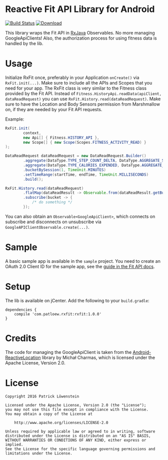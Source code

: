 # Reactive Fit API Library for Android

[![Build Status](https://travis-ci.org/patloew/RxFit.svg?branch=master)](https://travis-ci.org/patloew/RxFit)  [ ![Download](https://api.bintray.com/packages/patloew/maven/com.patloew.rxfit/images/download.svg) ](https://bintray.com/patloew/maven/com.patloew.rxfit/_latestVersion)

This library wraps the Fit API in [RxJava](https://github.com/ReactiveX/RxJava) Observables. No more managing GoogleApiClients! Also, the authorization process for using fitness data is handled by the lib.

# Usage

Initialize RxFit once, preferably in your Application `onCreate()` via `RxFit.init(...)`. Make sure to include all the APIs and Scopes that you need for your app. The RxFit class is very similar to the Fitness class provided by the Fit API. Instead of `Fitness.HistoryApi.readData(apiClient, dataReadRequest)` you can use `RxFit.History.read(dataReadRequest)`. Make sure to have the Location and Body Sensors permission from Marshmallow on, if they are needed by your Fit API requests.

Example:

```java
RxFit.init(
        context,
        new Api[] { Fitness.HISTORY_API },
        new Scope[] { new Scope(Scopes.FITNESS_ACTIVITY_READ) }
);

DataReadRequest dataReadRequest = new DataReadRequest.Builder()
	    .aggregate(DataType.TYPE_STEP_COUNT_DELTA, DataType.AGGREGATE_STEP_COUNT_DELTA)
	    .aggregate(DataType.TYPE_CALORIES_EXPENDED, DataType.AGGREGATE_CALORIES_EXPENDED)
	    .bucketBySession(1, TimeUnit.MINUTES)
	    .setTimeRange(startTime, endTime, TimeUnit.MILLISECONDS)
	    .build();

RxFit.History.read(dataReadRequest)
        .flatMap(dataReadResult -> Observable.from(dataReadResult.getBuckets()))
        .subscribe(bucket -> {
        	/* do something */
        });
```

You can also obtain an `Observable<GoogleApiClient>`, which connects on subscribe and disconnects on unsubscribe via `GoogleAPIClientObservable.create(...)`.

# Sample

A basic sample app is available in the `sample` project. You need to create an OAuth 2.0 Client ID for the sample app, see the [guide in the Fit API docs](https://developers.google.com/fit/android/get-api-key).

# Setup

The lib is available on jCenter. Add the following to your `build.gradle`:

	dependencies {
	    compile 'com.patloew.rxfit:rxfit:1.0.0'
	}

# Credits

The code for managing the GoogleApiClient is taken from the [Android-ReactiveLocation](https://github.com/mcharmas/Android-ReactiveLocation) library by Michał Charmas, which is licensed under the Apache License, Version 2.0.

# License

	Copyright 2016 Patrick Löwenstein

	Licensed under the Apache License, Version 2.0 (the "License");
	you may not use this file except in compliance with the License.
	You may obtain a copy of the License at

	    http://www.apache.org/licenses/LICENSE-2.0

	Unless required by applicable law or agreed to in writing, software
	distributed under the License is distributed on an "AS IS" BASIS,
	WITHOUT WARRANTIES OR CONDITIONS OF ANY KIND, either express or implied.
	See the License for the specific language governing permissions and
	limitations under the License.